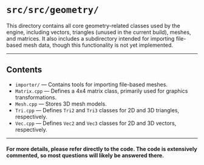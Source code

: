 # `src/src/geometry/`

This directory contains all core geometry-related classes used by the engine, including vectors, triangles (unused in the current build), meshes, and matrices. It also includes a subdirectory intended for importing file-based mesh data, though this functionality is not yet implemented.

---

## Contents

- `importer/` — Contains tools for importing file-based meshes.
- `Matrix.cpp` — Defines a 4x4 matrix class, primarily used for graphics transformations.
- `Mesh.cpp` — Stores 3D mesh models.
- `Tri.cpp` — Defines `Tri2` and `Tri3` classes for 2D and 3D triangles, respectively.
- `Vec.cpp` — Defines `Vec2` and `Vec3` classes for 2D and 3D vectors, respectively.

---

#### For more details, please refer directly to the code. The code is extensively commented, so most questions will likely be answered there.
